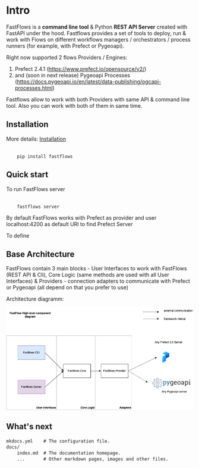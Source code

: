# Intro

FastFlows is a **command line tool** & Python **REST API Server** created with FastAPI under the hood. Fastflows provides a set of tools to deploy, run & work with Flows on different workflows managers / orchestrators / process runners (for example, with Prefect or Pygeoapi).

Right now supported 2 flows Providers / Engines:

1. Prefect 2.4.1 (https://www.prefect.io/opensource/v2/)
2. and (soon in next release) Pygeoapi Processes (https://docs.pygeoapi.io/en/latest/data-publishing/ogcapi-processes.html)

Fastflows allow to work with both Providers with same API & command line tool. Also you can work with both of them in same time.

## Installation

More details: [Installation](installation.md)

```command

    pip install fastflows

```

## Quick start

To run FastFlows server

```

    fastflows server

```

By default FastFlows works with Prefect as provider and user localhost:4200 as default URI to find Prefect Server

To define

## Base Architecture

FastFlows contain 3 main blocks - User Interfaces to work with FastFlows (REST API & Cli), Core Logic (same methods are used with all User Interfaces) & Providers - connection adapters to communicate with Prefect or Pygeoapi (all depend on that you prefer to use)

Architecture diagramm:

![Diagramm](img/architecture.png)

## What's next

    mkdocs.yml    # The configuration file.
    docs/
        index.md  # The documentation homepage.
        ...       # Other markdown pages, images and other files.
